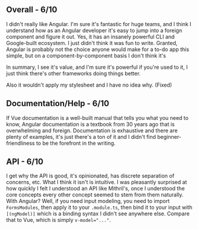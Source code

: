 ## Overall - 6/10
I didn't really like Angular. I'm sure it's fantastic for huge teams, and I think I understand how as an Angular developer it's easy to jump into a foreign component and figure it out. Yes, it has an insanely powerful CLI and Google-built ecosystem. I just didn't think it was fun to write. Granted, Angular is probably not the choice anyone would make for a to-do app this simple, but on a component-by-component basis I don't think it's 

In summary, I see it's value, and I'm sure it's powerful if you're used to it, I just think there's other frameworks doing things better.

Also it wouldn't apply my stylesheet and I have no idea why. (Fixed)

## Documentation/Help - 6/10
If Vue documentation is a well-built manual that tells you what you need to know, Angular documentation is a textbook from 30 years ago that is overwhelming and foreign. Documentation is exhaustive and there are plenty of examples, it's just there's a ton of it and I didn't find beginner-friendliness to be the forefront in the writing.

## API - 6/10
I get why the API is good, it's opinionated, has discrete separation of concerns, etc. What I think it isn't is intuitive. I was pleasantly surprised at how quickly I felt I understood an API like Mithril's, once I understood the core concepts every other concept seemed to stem from them naturally. With Angular? Well, if you need input modeling, you need to import `FormsModules`, then apply it to your `.module.ts`, then bind it to your input with `[(ngModel)]` which is a binding syntax I didn't see anywhere else. Compare that to Vue, which is simply `v-model="..."`.
